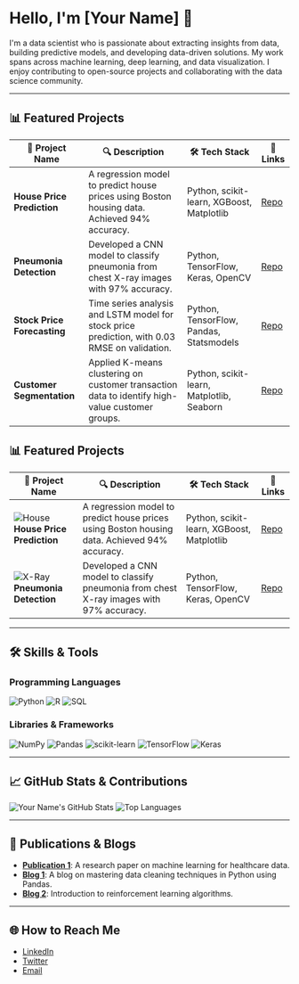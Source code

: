 # Hello, I'm [Your Name] 👋

I'm a data scientist who is passionate about extracting insights from data, building predictive models, and developing data-driven solutions. My work spans across machine learning, deep learning, and data visualization. I enjoy contributing to open-source projects and collaborating with the data science community.

---

## 📊 Featured Projects

| 📝 Project Name      | 🔍 Description                                                                                 | 🛠️ Tech Stack                                      | 📎 Links                                      |
|----------------------|------------------------------------------------------------------------------------------------|---------------------------------------------------|----------------------------------------------|
| **House Price Prediction** | A regression model to predict house prices using Boston housing data. Achieved 94% accuracy.  | Python, scikit-learn, XGBoost, Matplotlib          | [Repo](https://github.com/yourusername/house_price) |
| **Pneumonia Detection**    | Developed a CNN model to classify pneumonia from chest X-ray images with 97% accuracy.     | Python, TensorFlow, Keras, OpenCV                 | [Repo](https://github.com/yourusername/pneumonia)    |
| **Stock Price Forecasting**| Time series analysis and LSTM model for stock price prediction, with 0.03 RMSE on validation. | Python, TensorFlow, Pandas, Statsmodels           | [Repo](https://github.com/yourusername/stock_price) |
| **Customer Segmentation**  | Applied K-means clustering on customer transaction data to identify high-value customer groups. | Python, scikit-learn, Matplotlib, Seaborn         | [Repo](https://github.com/yourusername/segmentation) |
## 📊 Featured Projects

| 📝 Project Name                                                                 | 🔍 Description                                                                                 | 🛠️ Tech Stack                                      | 📎 Links                                      |
|---------------------------------------------------------------------------------|------------------------------------------------------------------------------------------------|---------------------------------------------------|----------------------------------------------|
| ![House](https://images.unsplash.com/photo-1570129477492-45c003edd2be?crop=entropy&cs=tinysrgb&fit=max&fm=jpg&ixid=MnwzNjUyOXwwfDF8c2VhcmNofDF8fGhvdXNlJTIwcHJpY2VzfGVufDB8fHx8MTY1Nzk5NzAyMA&ixlib=rb-1.2.1&q=80&w=200) **House Price Prediction** | A regression model to predict house prices using Boston housing data. Achieved 94% accuracy.    | Python, scikit-learn, XGBoost, Matplotlib          | [Repo](https://github.com/yourusername/house_price) |
| ![X-Ray]([https://unsplash.com/photos/woman-in-black-and-white-stripe-shirt-NMZdj2Zu36M](https://www.istockphoto.com/de/foto/segmentale-pneumonie-im-rechten-hemithorax-lunge-eines-jungen-m%C3%A4nnlichen-patienten-gm1387275994-445255419?utm_campaign=adp_photos_sponsored&utm_content=https%3A%2F%2Funsplash.com%2Fphotos%2Fwoman-in-black-and-white-stripe-shirt-NMZdj2Zu36M&utm_medium=affiliate&utm_source=unsplash&utm_term=covid%3A%3Areduced-affiliates%3Ahalf)) **Pneumonia Detection** | Developed a CNN model to classify pneumonia from chest X-ray images with 97% accuracy.          | Python, TensorFlow, Keras, OpenCV                 | [Repo](https://github.com/yourusername/pneumonia)    |


---

## 🛠️ Skills & Tools

### Programming Languages
![Python](https://img.shields.io/badge/Python-3670A0?style=for-the-badge&logo=python&logoColor=ffdd54)
![R](https://img.shields.io/badge/R-276DC3?style=for-the-badge&logo=r&logoColor=white)
![SQL](https://img.shields.io/badge/SQL-4479A1?style=for-the-badge&logo=postgresql&logoColor=white)

### Libraries & Frameworks
![NumPy](https://img.shields.io/badge/NumPy-013243?style=for-the-badge&logo=numpy&logoColor=white)
![Pandas](https://img.shields.io/badge/Pandas-150458?style=for-the-badge&logo=pandas&logoColor=white)
![scikit-learn](https://img.shields.io/badge/scikit--learn-F7931E?style=for-the-badge&logo=scikit-learn&logoColor=white)
![TensorFlow](https://img.shields.io/badge/TensorFlow-FF6F00?style=for-the-badge&logo=tensorflow&logoColor=white)
![Keras](https://img.shields.io/badge/Keras-D00000?style=for-the-badge&logo=keras&logoColor=white)

---

## 📈 GitHub Stats & Contributions

![Your Name's GitHub Stats](https://github-readme-stats.vercel.app/api?username=yourusername&show_icons=true&theme=radical)
![Top Languages](https://github-readme-stats.vercel.app/api/top-langs/?username=yourusername&layout=compact&theme=radical)

---

## 📝 Publications & Blogs

- [**Publication 1**](https://example.com): A research paper on machine learning for healthcare data.
- [**Blog 1**](https://exampleblog.com): A blog on mastering data cleaning techniques in Python using Pandas.
- [**Blog 2**](https://exampleblog.com): Introduction to reinforcement learning algorithms.

---

## 🌐 How to Reach Me

- [LinkedIn](https://www.linkedin.com/in/yourprofile)
- [Twitter](https://twitter.com/yourusername)
- [Email](mailto:youremail@example.com)


